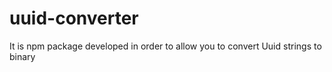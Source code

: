 # uuid-converter
It is npm package developed in order to allow you to convert Uuid strings to binary

